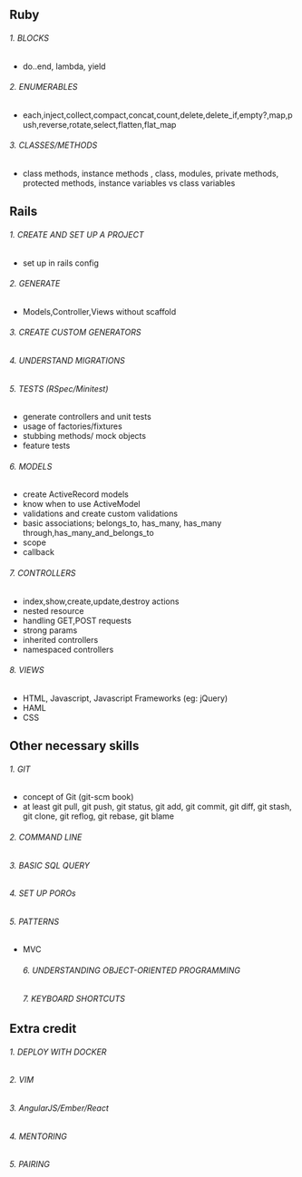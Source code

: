 ## Ruby
###### 1. BLOCKS
- do..end, lambda, yield
###### 2. ENUMERABLES
- each,inject,collect,compact,concat,count,delete,delete_if,empty?,map,push,reverse,rotate,select,flatten,flat_map
###### 3. CLASSES/METHODS
- class methods, instance methods , class, modules, private methods, protected methods, instance variables vs class variables 
## Rails
###### 1. CREATE AND SET UP A PROJECT
- set up in rails config
###### 2. GENERATE
- Models,Controller,Views without scaffold
###### 3. CREATE CUSTOM GENERATORS
###### 4. UNDERSTAND MIGRATIONS
###### 5. TESTS (RSpec/Minitest)
-   generate controllers and unit tests
-   usage of factories/fixtures
-   stubbing methods/ mock objects
-   feature tests
###### 6. MODELS
- create ActiveRecord models
- know when to use ActiveModel
- validations and create custom validations
- basic associations; belongs_to, has_many, has_many through,has_many_and_belongs_to
- scope
- callback
###### 7. CONTROLLERS
- index,show,create,update,destroy actions
- nested resource
- handling GET,POST requests 
- strong params
- inherited controllers
- namespaced controllers
###### 8. VIEWS
- HTML, Javascript, Javascript Frameworks (eg: jQuery)
- HAML
- CSS
## Other necessary skills
###### 1. GIT
- concept of Git (git-scm book)
- at least git pull, git push, git status, git add, git commit, git diff, git stash, git clone, git reflog, git rebase, git blame 
###### 2. COMMAND LINE
###### 3. BASIC SQL QUERY
###### 4. SET UP POROs
###### 5. PATTERNS
- MVC
  ###### 6. UNDERSTANDING OBJECT-ORIENTED PROGRAMMING
  ###### 7. KEYBOARD SHORTCUTS
## Extra credit
###### 1. DEPLOY WITH DOCKER
###### 2. VIM
###### 3. AngularJS/Ember/React
###### 4. MENTORING
###### 5. PAIRING
